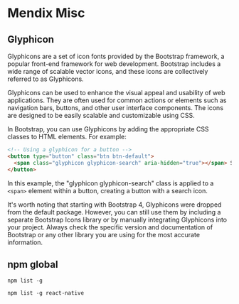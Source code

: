 # Mendix Misc

## Glyphicon

Glyphicons are a set of icon fonts provided by the Bootstrap framework, a popular front-end framework for web development. Bootstrap includes a wide range of scalable vector icons, and these icons are collectively referred to as Glyphicons.

Glyphicons can be used to enhance the visual appeal and usability of web applications. They are often used for common actions or elements such as navigation bars, buttons, and other user interface components. The icons are designed to be easily scalable and customizable using CSS.

In Bootstrap, you can use Glyphicons by adding the appropriate CSS classes to HTML elements. For example:

```html
<!-- Using a glyphicon for a button -->
<button type="button" class="btn btn-default">
  <span class="glyphicon glyphicon-search" aria-hidden="true"></span> Search
</button>
```

In this example, the "glyphicon glyphicon-search" class is applied to a `<span>` element within a button, creating a button with a search icon.

It's worth noting that starting with Bootstrap 4, Glyphicons were dropped from the default package. However, you can still use them by including a separate Bootstrap Icons library or by manually integrating Glyphicons into your project. Always check the specific version and documentation of Bootstrap or any other library you are using for the most accurate information.

## npm global

```dos
npm list -g

npm list -g react-native
```
